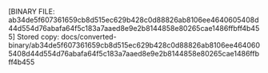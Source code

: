 [BINARY FILE: ab34de5f607361659cb8d515ec629b428c0d88826ab8106ee4640605408d44d554d76abafa64f5c183a7aaed8e9e2b8144858e80265cae1486ffbff4b455]
Stored copy: docs/converted-binary/ab34de5f607361659cb8d515ec629b428c0d88826ab8106ee4640605408d44d554d76abafa64f5c183a7aaed8e9e2b8144858e80265cae1486ffbff4b455
